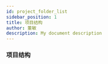 ```yaml
---
id: project_folder_list
sidebar_position: 1
title: 项目结构
author: 董敏
description: My document description
---
```


### 项目结构